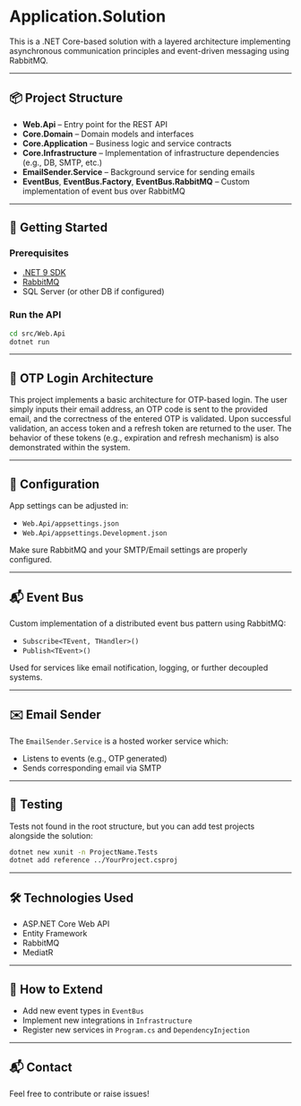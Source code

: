
# Application.Solution

This is a .NET Core-based solution with a layered architecture implementing asynchronous communication principles and event-driven messaging using RabbitMQ.

---

## 📦 Project Structure

- **Web.Api** – Entry point for the REST API
- **Core.Domain** – Domain models and interfaces
- **Core.Application** – Business logic and service contracts
- **Core.Infrastructure** – Implementation of infrastructure dependencies (e.g., DB, SMTP, etc.)
- **EmailSender.Service** – Background service for sending emails
- **EventBus**, **EventBus.Factory**, **EventBus.RabbitMQ** – Custom implementation of event bus over RabbitMQ

---

## 🚀 Getting Started

### Prerequisites
- [.NET 9 SDK](https://dotnet.microsoft.com/en-us/download/dotnet/7.0)
- [RabbitMQ](https://www.rabbitmq.com/download.html)
- SQL Server (or other DB if configured)

### Run the API
```bash
cd src/Web.Api
dotnet run
```

---

## 🔐 OTP Login Architecture

This project implements a basic architecture for OTP-based login. The user simply inputs their email address, an OTP code is sent to the provided email, and the correctness of the entered OTP is validated. Upon successful validation, an access token and a refresh token are returned to the user. The behavior of these tokens (e.g., expiration and refresh mechanism) is also demonstrated within the system.

---

## 🔧 Configuration

App settings can be adjusted in:

- `Web.Api/appsettings.json`
- `Web.Api/appsettings.Development.json`

Make sure RabbitMQ and your SMTP/Email settings are properly configured.

---

## 📬 Event Bus

Custom implementation of a distributed event bus pattern using RabbitMQ:
- `Subscribe<TEvent, THandler>()`
- `Publish<TEvent>()`

Used for services like email notification, logging, or further decoupled systems.

---

## ✉️ Email Sender

The `EmailSender.Service` is a hosted worker service which:
- Listens to events (e.g., OTP generated)
- Sends corresponding email via SMTP

---

## 🧪 Testing

Tests not found in the root structure, but you can add test projects alongside the solution:
```bash
dotnet new xunit -n ProjectName.Tests
dotnet add reference ../YourProject.csproj
```

---

## 🛠 Technologies Used

- ASP.NET Core Web API
- Entity Framework 
- RabbitMQ
- MediatR

---

## 📂 How to Extend

- Add new event types in `EventBus`
- Implement new integrations in `Infrastructure`
- Register new services in `Program.cs` and `DependencyInjection`

---

## 📬 Contact

Feel free to contribute or raise issues!
